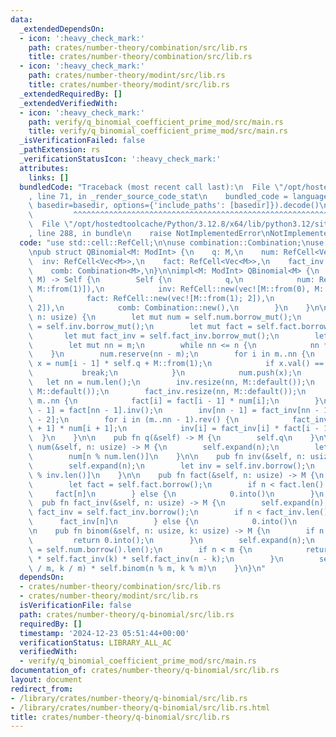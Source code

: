 ```yaml
---
data:
  _extendedDependsOn:
  - icon: ':heavy_check_mark:'
    path: crates/number-theory/combination/src/lib.rs
    title: crates/number-theory/combination/src/lib.rs
  - icon: ':heavy_check_mark:'
    path: crates/number-theory/modint/src/lib.rs
    title: crates/number-theory/modint/src/lib.rs
  _extendedRequiredBy: []
  _extendedVerifiedWith:
  - icon: ':heavy_check_mark:'
    path: verify/q_binomial_coefficient_prime_mod/src/main.rs
    title: verify/q_binomial_coefficient_prime_mod/src/main.rs
  _isVerificationFailed: false
  _pathExtension: rs
  _verificationStatusIcon: ':heavy_check_mark:'
  attributes:
    links: []
  bundledCode: "Traceback (most recent call last):\n  File \"/opt/hostedtoolcache/Python/3.12.8/x64/lib/python3.12/site-packages/onlinejudge_verify/documentation/build.py\"\
    , line 71, in _render_source_code_stat\n    bundled_code = language.bundle(stat.path,\
    \ basedir=basedir, options={'include_paths': [basedir]}).decode()\n          \
    \         ^^^^^^^^^^^^^^^^^^^^^^^^^^^^^^^^^^^^^^^^^^^^^^^^^^^^^^^^^^^^^^^^^^^^^^^^^^^^^^^^^\n\
    \  File \"/opt/hostedtoolcache/Python/3.12.8/x64/lib/python3.12/site-packages/onlinejudge_verify/languages/rust.py\"\
    , line 288, in bundle\n    raise NotImplementedError\nNotImplementedError\n"
  code: "use std::cell::RefCell;\n\nuse combination::Combination;\nuse modint::ModInt;\n\
    \npub struct QBinomial<M: ModInt> {\n    q: M,\n    num: RefCell<Vec<M>>,\n  \
    \  inv: RefCell<Vec<M>>,\n    fact: RefCell<Vec<M>>,\n    fact_inv: RefCell<Vec<M>>,\n\
    \    comb: Combination<M>,\n}\n\nimpl<M: ModInt> QBinomial<M> {\n    pub fn new(q:\
    \ M) -> Self {\n        Self {\n            q,\n            num: RefCell::new(vec![M::from(0),\
    \ M::from(1)]),\n            inv: RefCell::new(vec![M::from(0), M::from(1)]),\n\
    \            fact: RefCell::new(vec![M::from(1); 2]),\n            fact_inv: RefCell::new(vec![M::from(1);\
    \ 2]),\n            comb: Combination::new(),\n        }\n    }\n\n    fn expand(&self,\
    \ n: usize) {\n        let mut num = self.num.borrow_mut();\n        let mut inv\
    \ = self.inv.borrow_mut();\n        let mut fact = self.fact.borrow_mut();\n \
    \       let mut fact_inv = self.fact_inv.borrow_mut();\n        let m = inv.len();\n\
    \        let mut nn = m;\n        while nn <= n {\n            nn *= 2;\n    \
    \    }\n        num.reserve(nn - m);\n        for i in m..nn {\n            let\
    \ x = num[i - 1] * self.q + M::from(1);\n            if x.val() == 0 {\n     \
    \           break;\n            }\n            num.push(x);\n        }\n     \
    \   let nn = num.len();\n        inv.resize(nn, M::default());\n        fact.resize(nn,\
    \ M::default());\n        fact_inv.resize(nn, M::default());\n        for i in\
    \ m..nn {\n            fact[i] = fact[i - 1] * num[i];\n        }\n        fact_inv[nn\
    \ - 1] = fact[nn - 1].inv();\n        inv[nn - 1] = fact_inv[nn - 1] * fact[nn\
    \ - 2];\n        for i in (m..nn - 1).rev() {\n            fact_inv[i] = fact_inv[i\
    \ + 1] * num[i + 1];\n            inv[i] = fact_inv[i] * fact[i - 1];\n      \
    \  }\n    }\n\n    pub fn q(&self) -> M {\n        self.q\n    }\n\n    pub fn\
    \ num(&self, n: usize) -> M {\n        self.expand(n);\n        let num = self.num.borrow();\n\
    \        num[n % num.len()]\n    }\n\n    pub fn inv(&self, n: usize) -> M {\n\
    \        self.expand(n);\n        let inv = self.inv.borrow();\n        inv[n\
    \ % inv.len()]\n    }\n\n    pub fn fact(&self, n: usize) -> M {\n        self.expand(n);\n\
    \        let fact = self.fact.borrow();\n        if n < fact.len() {\n       \
    \     fact[n]\n        } else {\n            0.into()\n        }\n    }\n\n  \
    \  pub fn fact_inv(&self, n: usize) -> M {\n        self.expand(n);\n        let\
    \ fact_inv = self.fact_inv.borrow();\n        if n < fact_inv.len() {\n      \
    \      fact_inv[n]\n        } else {\n            0.into()\n        }\n    }\n\
    \n    pub fn binom(&self, n: usize, k: usize) -> M {\n        if n < k {\n   \
    \         return 0.into();\n        }\n        self.expand(n);\n        let m\
    \ = self.num.borrow().len();\n        if n < m {\n            return self.fact(n)\
    \ * self.fact_inv(k) * self.fact_inv(n - k);\n        }\n        self.comb.nck(n\
    \ / m, k / m) * self.binom(n % m, k % m)\n    }\n}\n"
  dependsOn:
  - crates/number-theory/combination/src/lib.rs
  - crates/number-theory/modint/src/lib.rs
  isVerificationFile: false
  path: crates/number-theory/q-binomial/src/lib.rs
  requiredBy: []
  timestamp: '2024-12-23 05:51:44+00:00'
  verificationStatus: LIBRARY_ALL_AC
  verifiedWith:
  - verify/q_binomial_coefficient_prime_mod/src/main.rs
documentation_of: crates/number-theory/q-binomial/src/lib.rs
layout: document
redirect_from:
- /library/crates/number-theory/q-binomial/src/lib.rs
- /library/crates/number-theory/q-binomial/src/lib.rs.html
title: crates/number-theory/q-binomial/src/lib.rs
---
```

